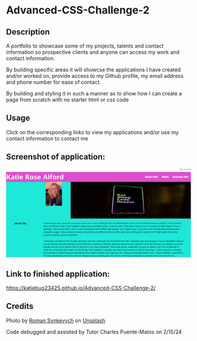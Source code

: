 # Advanced-CSS-Challenge-2
## Description
A portfolio to showcase some of my projects, talents and contact information so prospective clients and anyone can access my work and contact information. 

By building specific areas it will showcse the applications I have created and/or worked on, provide access to my Github profile, my email address and phone number for ease of contact.

By building and styling it in such a manner as to show how I can create a page from scratch with no starter html or css code

## Usage
Click on the corresponding links to view my applications and/or use my contact information to contact me

## Screenshot of application:
![screenshot for links to more information](./Images/screenshot%20of%20challenge%202.png)

## Link to finished application:
https://katiebug23425.github.io/Advanced-CSS-Challenge-2/

## Credits
Photo by <a href="https://unsplash.com/@synkevych?utm_content=creditCopyText&utm_medium=referral&utm_source=unsplash">Roman Synkevych</a> on <a href="https://unsplash.com/photos/black-android-smartphone-vXInUOv1n84?utm_content=creditCopyText&utm_medium=referral&utm_source=unsplash">Unsplash</a>

Code debugged and assisted by Tutor Charles Puente-Matos on 2/15/24
  
